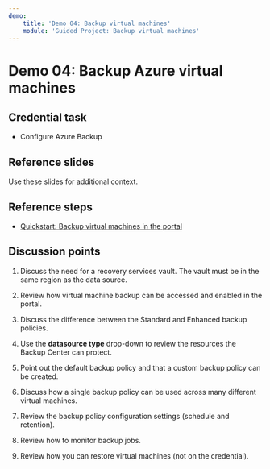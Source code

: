 ```yaml
---
demo:
    title: 'Demo 04: Backup virtual machines'
    module: 'Guided Project: Backup virtual machines'
---
```


# Demo 04: Backup Azure virtual machines

## Credential task

+ Configure Azure Backup 

## Reference slides

Use these slides for additional context.  

## Reference steps

+ [Quickstart: Backup virtual machines in the portal](https://learn.microsoft.com/azure/backup/quick-backup-vm-portal)

## Discussion points

1. Discuss the need for a recovery services vault. The vault must be in the same region as the data source. 

1. Review how virtual machine backup can be accessed and enabled in the portal. 

1. Discuss the difference between the Standard and Enhanced backup policies. 

1. Use the **datasource type** drop-down to review the resources the Backup Center can protect.

1. Point out the default backup policy and that a custom backup policy can be created.

1. Discuss how a single backup policy can be used across many different virtual machines.

1. Review the backup policy configuration settings (schedule and retention).

1. Review how to monitor backup jobs.

1. Review how you can restore virtual machines (not on the credential). 
